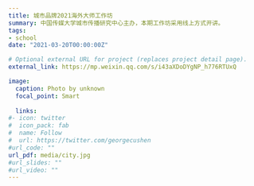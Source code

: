 ```yaml
---
title: 城市品牌2021海外大师工作坊
summary: 中国传媒大学城市传播研究中心主办，本期工作坊采用线上方式开讲。
tags:
- school
date: "2021-03-20T00:00:00Z"

# Optional external URL for project (replaces project detail page).
external_link: https://mp.weixin.qq.com/s/i43aXDoDYgNP_h776RTUxQ

image:
  caption: Photo by unknown
  focal_point: Smart
   
  links:
#- icon: twitter
#  icon_pack: fab
#  name: Follow
#  url: https://twitter.com/georgecushen
#url_code: ""
url_pdf: media/city.jpg
#url_slides: ""
#url_video: ""
---
```

